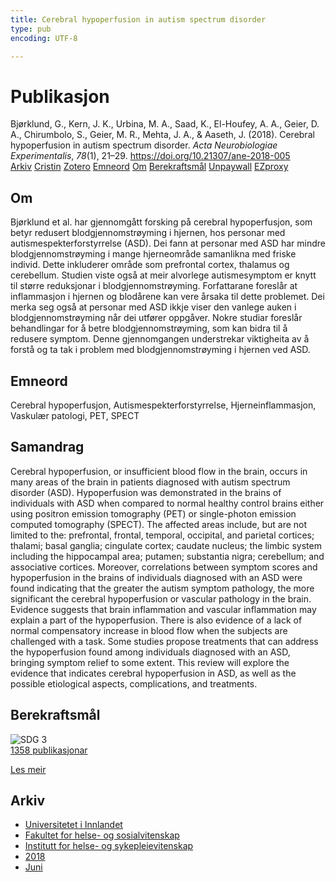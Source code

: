 ```yaml
---
title: Cerebral hypoperfusion in autism spectrum disorder
type: pub
encoding: UTF-8

---
```

<h1>Publikasjon</h1>
<article id="csl-bib-container-BHQLIRDQ" class="csl-bib-container">
  <div class="csl-bib-body"> <div class="csl-entry">Bjørklund, G., Kern, J. K., Urbina, M. A., Saad, K., El-Houfey, A. A., Geier, D. A., Chirumbolo, S., Geier, M. R., Mehta, J. A., &#38; Aaseth, J. (2018). Cerebral hypoperfusion in autism spectrum disorder. <i>Acta Neurobiologiae Experimentalis</i>, <i>78</i>(1), 21–29. <a href="https://doi.org/10.21307/ane-2018-005">https://doi.org/10.21307/ane-2018-005</a></div> </div>
  <div class="csl-bib-buttons">
    <a href="#taxonomy-article-BHQLIRDQ" alt="archive" class="csl-bib-button">Arkiv</a>
    <a href="https://app.cristin.no/results/show.jsf?id=1589471" alt="Cristin" class="csl-bib-button">Cristin</a>
    <a href="http://zotero.org/groups/5881554/items/BHQLIRDQ" alt="Zotero" class="csl-bib-button">Zotero</a>
    <a href="#keywords-article-BHQLIRDQ" alt="keywords" class="csl-bib-button">Emneord</a>
    <a href="#about-article-BHQLIRDQ" alt="about_pub" class="csl-bib-button">Om</a>
    <a href="#sdg-article-BHQLIRDQ" alt="sdg" class="csl-bib-button">Berekraftsmål</a>
    <a href="http://www.exeley.com/exeley/journals/acta_neurobiologiae_experimentalis/78/1/pdf/10.21307_ane-2018-005.pdf" alt="Unpaywall" class="csl-bib-button">Unpaywall</a>
    <a href="http://www.exeley.com/exeley/journals/acta_neurobiologiae_experimentalis/78/1/pdf/10.21307_ane-2018-005.pdf" alt="EZproxy" class="csl-bib-button">EZproxy</a>
  </div>
  <div id="csl-bib-meta-container-BHQLIRDQ"></div>
</article>
<div id="csl-bib-meta-BHQLIRDQ" class="csl-bib-meta">
  <article id="about-article-BHQLIRDQ" class="about_pub-article">
    <h1>Om</h1>
    Bjørklund et al. har gjennomgått forsking på cerebral hypoperfusjon, som betyr redusert blodgjennomstrøyming i hjernen, hos personar med autismespekterforstyrrelse (ASD). Dei fann at personar med ASD har mindre blodgjennomstrøyming i mange hjerneområde samanlikna med friske individ. Dette inkluderer område som prefrontal cortex, thalamus og cerebellum. Studien viste også at meir alvorlege autismesymptom er knytt til større reduksjonar i blodgjennomstrøyming. Forfattarane foreslår at inflammasjon i hjernen og blodårene kan vere årsaka til dette problemet. Dei merka seg også at personar med ASD ikkje viser den vanlege auken i blodgjennomstrøyming når dei utfører oppgåver. Nokre studiar foreslår behandlingar for å betre blodgjennomstrøyming, som kan bidra til å redusere symptom. Denne gjennomgangen understrekar viktigheita av å forstå og ta tak i problem med blodgjennomstrøyming i hjernen ved ASD.
  </article>
  <article id="keywords-article-BHQLIRDQ" class="keywords-article">
    <h1>Emneord</h1>
    Cerebral hypoperfusjon, Autismespekterforstyrrelse, Hjerneinflammasjon, Vaskulær patologi, PET, SPECT
  </article>
  <article id="abstract-article-BHQLIRDQ" class="abstract-article">
    <h1>Samandrag</h1>
    Cerebral hypoperfusion, or insufficient blood flow in the brain, occurs in many areas of the brain in patients diagnosed with autism spectrum disorder (ASD). Hypoperfusion was demonstrated in the brains of individuals with ASD when compared to normal healthy control brains either using positron emission tomography (PET) or single-photon emission computed tomography (SPECT). The affected areas include, but are not limited to the: prefrontal, frontal, temporal, occipital, and parietal cortices; thalami; basal ganglia; cingulate cortex; caudate nucleus; the limbic system including the hippocampal area; putamen; substantia nigra; cerebellum; and associative cortices. Moreover, correlations between symptom scores and hypoperfusion in the brains of individuals diagnosed with an ASD were found indicating that the greater the autism symptom pathology, the more significant the cerebral hypoperfusion or vascular pathology in the brain. Evidence suggests that brain inflammation and vascular inflammation may explain a part of the hypoperfusion. There is also evidence of a lack of normal compensatory increase in blood flow when the subjects are challenged with a task. Some studies propose treatments that can address the hypoperfusion found among individuals diagnosed with an ASD, bringing symptom relief to some extent. This review will explore the evidence that indicates cerebral hypoperfusion in ASD, as well as the possible etiological aspects, complications, and treatments.
  </article>
  <article id="sdg-article-BHQLIRDQ" class="sdg-article">
    <h1>Berekraftsmål</h1>
    <div class="sdg-container"><div id="sdg3" class="sdg">
        <img src="{{< params subfolder >}}images/sdg/sdg03_nn.png" class="image" alt="SDG 3">
        <div class="sdg-overlay">
          <a href="/nn/archive/?key=?sdg=3#archive" class="sdg-publication-count"><span>1358</span> publikasjonar</a>
          <p><a href="https://fn.no/om-fn/fns-baerekraftsmaal/god-helse-og-livskvalitet?lang=nno-NO" class="sdg-read-more">Les meir</a></p>
        </div>
      </div></div>
  </article>
  <article id="taxonomy-article-BHQLIRDQ" class="taxonomy-article">
    <h1>Arkiv</h1>
    <ul>
      <li>
        <a href="/nn/archive/?key=3DCRN523">Universitetet i Innlandet</a>
      </li>
      <li>
        <a href="/nn/archive/?key=IDKFS3MX">Fakultet for helse- og sosialvitenskap</a>
      </li>
      <li>
        <a href="/nn/archive/?key=GTV4ECMZ">Institutt for helse- og sykepleievitenskap</a>
      </li>
      <li>
        <a href="/nn/archive/?key=676HMQBA">2018</a>
      </li>
      <li>
        <a href="/nn/archive/?key=76T7GKV6">Juni</a>
      </li>
    </ul>
  </article>
</div>

